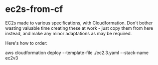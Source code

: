 # ec2s-from-cf

EC2s made to various specifications, with Cloudformation. Don't bother wasting valuable time creating these at work - just copy them from here instead, and make any minor adaptations as may be required.

Here's how to order:

aws cloudformation deploy --template-file ./ec2.3.yaml --stack-name ec2v3

